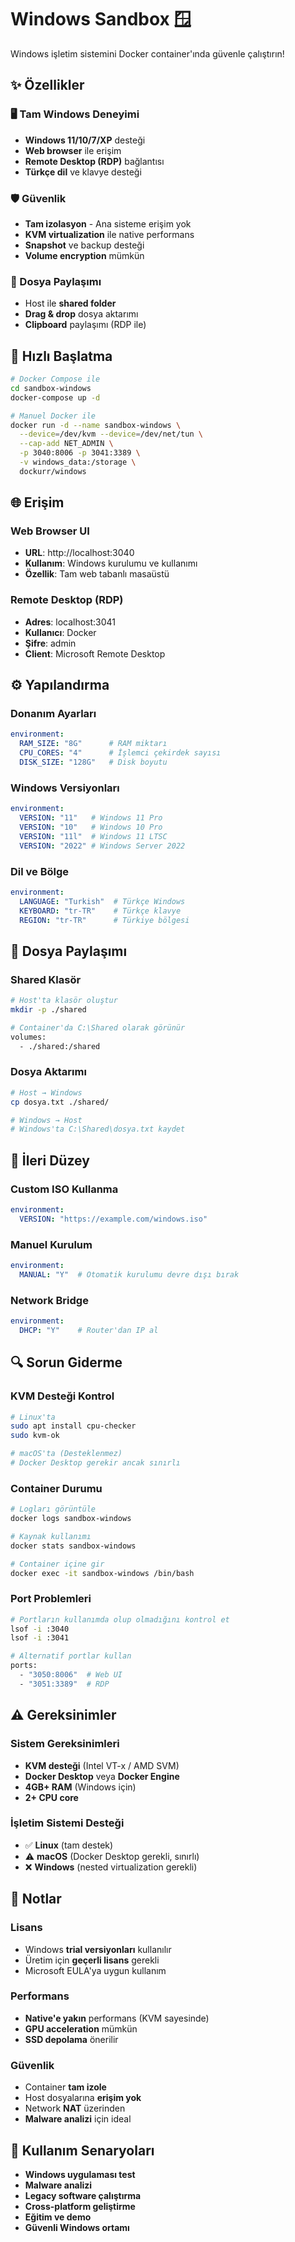 # Windows Sandbox 🪟

Windows işletim sistemini Docker container'ında güvenle çalıştırın!

## ✨ Özellikler

### 🖥️ Tam Windows Deneyimi
- **Windows 11/10/7/XP** desteği
- **Web browser** ile erişim
- **Remote Desktop (RDP)** bağlantısı
- **Türkçe dil** ve klavye desteği

### 🛡️ Güvenlik
- **Tam izolasyon** - Ana sisteme erişim yok
- **KVM virtualization** ile native performans
- **Snapshot** ve backup desteği
- **Volume encryption** mümkün

### 🔄 Dosya Paylaşımı
- Host ile **shared folder**
- **Drag & drop** dosya aktarımı
- **Clipboard** paylaşımı (RDP ile)

## 🚀 Hızlı Başlatma

```bash
# Docker Compose ile
cd sandbox-windows
docker-compose up -d

# Manuel Docker ile
docker run -d --name sandbox-windows \
  --device=/dev/kvm --device=/dev/net/tun \
  --cap-add NET_ADMIN \
  -p 3040:8006 -p 3041:3389 \
  -v windows_data:/storage \
  dockurr/windows
```

## 🌐 Erişim

### Web Browser UI
- **URL**: http://localhost:3040
- **Kullanım**: Windows kurulumu ve kullanımı
- **Özellik**: Tam web tabanlı masaüstü

### Remote Desktop (RDP)
- **Adres**: localhost:3041
- **Kullanıcı**: Docker
- **Şifre**: admin
- **Client**: Microsoft Remote Desktop

## ⚙️ Yapılandırma

### Donanım Ayarları
```yaml
environment:
  RAM_SIZE: "8G"      # RAM miktarı
  CPU_CORES: "4"      # İşlemci çekirdek sayısı
  DISK_SIZE: "128G"   # Disk boyutu
```

### Windows Versiyonları
```yaml
environment:
  VERSION: "11"   # Windows 11 Pro
  VERSION: "10"   # Windows 10 Pro
  VERSION: "11l"  # Windows 11 LTSC
  VERSION: "2022" # Windows Server 2022
```

### Dil ve Bölge
```yaml
environment:
  LANGUAGE: "Turkish"  # Türkçe Windows
  KEYBOARD: "tr-TR"    # Türkçe klavye
  REGION: "tr-TR"      # Türkiye bölgesi
```

## 📁 Dosya Paylaşımı

### Shared Klasör
```bash
# Host'ta klasör oluştur
mkdir -p ./shared

# Container'da C:\Shared olarak görünür
volumes:
  - ./shared:/shared
```

### Dosya Aktarımı
```bash
# Host → Windows
cp dosya.txt ./shared/

# Windows → Host
# Windows'ta C:\Shared\dosya.txt kaydet
```

## 🔧 İleri Düzey

### Custom ISO Kullanma
```yaml
environment:
  VERSION: "https://example.com/windows.iso"
```

### Manuel Kurulum
```yaml
environment:
  MANUAL: "Y"  # Otomatik kurulumu devre dışı bırak
```

### Network Bridge
```yaml
environment:
  DHCP: "Y"    # Router'dan IP al
```

## 🔍 Sorun Giderme

### KVM Desteği Kontrol
```bash
# Linux'ta
sudo apt install cpu-checker
sudo kvm-ok

# macOS'ta (Desteklenmez)
# Docker Desktop gerekir ancak sınırlı
```

### Container Durumu
```bash
# Logları görüntüle
docker logs sandbox-windows

# Kaynak kullanımı
docker stats sandbox-windows

# Container içine gir
docker exec -it sandbox-windows /bin/bash
```

### Port Problemleri
```bash
# Portların kullanımda olup olmadığını kontrol et
lsof -i :3040
lsof -i :3041

# Alternatif portlar kullan
ports:
  - "3050:8006"  # Web UI
  - "3051:3389"  # RDP
```

## ⚠️ Gereksinimler

### Sistem Gereksinimleri
- **KVM desteği** (Intel VT-x / AMD SVM)
- **Docker Desktop** veya **Docker Engine**
- **4GB+ RAM** (Windows için)
- **2+ CPU core**

### İşletim Sistemi Desteği
- ✅ **Linux** (tam destek)
- ⚠️ **macOS** (Docker Desktop gerekli, sınırlı)
- ❌ **Windows** (nested virtualization gerekli)

## 📝 Notlar

### Lisans
- Windows **trial versiyonları** kullanılır
- Üretim için **geçerli lisans** gerekli
- Microsoft EULA'ya uygun kullanım

### Performans
- **Native'e yakın** performans (KVM sayesinde)
- **GPU acceleration** mümkün
- **SSD depolama** önerilir

### Güvenlik
- Container **tam izole**
- Host dosyalarına **erişim yok**
- Network **NAT** üzerinden
- **Malware analizi** için ideal

## 🎯 Kullanım Senaryoları

- **Windows uygulaması test**
- **Malware analizi**
- **Legacy software çalıştırma**
- **Cross-platform geliştirme**
- **Eğitim ve demo**
- **Güvenli Windows ortamı**